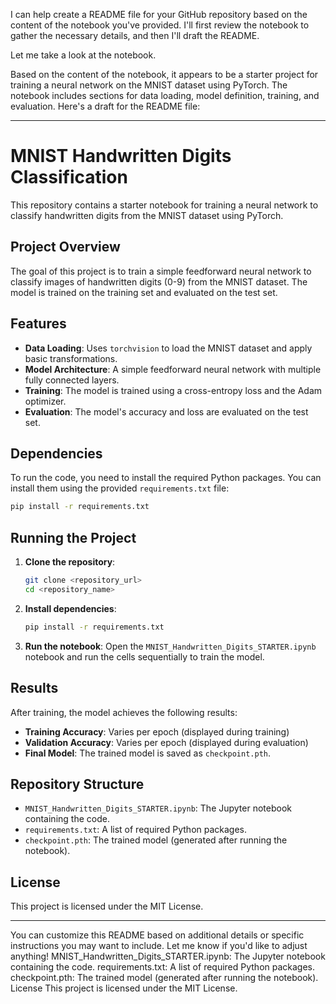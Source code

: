 I can help create a README file for your GitHub repository based on the content of the notebook you've provided. I'll first review the notebook to gather the necessary details, and then I'll draft the README.

Let me take a look at the notebook.

Based on the content of the notebook, it appears to be a starter project for training a neural network on the MNIST dataset using PyTorch. The notebook includes sections for data loading, model definition, training, and evaluation. Here's a draft for the README file:

---

# MNIST Handwritten Digits Classification

This repository contains a starter notebook for training a neural network to classify handwritten digits from the MNIST dataset using PyTorch.

## Project Overview

The goal of this project is to train a simple feedforward neural network to classify images of handwritten digits (0-9) from the MNIST dataset. The model is trained on the training set and evaluated on the test set.

## Features

- **Data Loading**: Uses `torchvision` to load the MNIST dataset and apply basic transformations.
- **Model Architecture**: A simple feedforward neural network with multiple fully connected layers.
- **Training**: The model is trained using a cross-entropy loss and the Adam optimizer.
- **Evaluation**: The model's accuracy and loss are evaluated on the test set.

## Dependencies

To run the code, you need to install the required Python packages. You can install them using the provided `requirements.txt` file:

```bash
pip install -r requirements.txt
```

## Running the Project

1. **Clone the repository**:
    ```bash
    git clone <repository_url>
    cd <repository_name>
    ```

2. **Install dependencies**:
    ```bash
    pip install -r requirements.txt
    ```

3. **Run the notebook**:
    Open the `MNIST_Handwritten_Digits_STARTER.ipynb` notebook and run the cells sequentially to train the model.

## Results

After training, the model achieves the following results:

- **Training Accuracy**: Varies per epoch (displayed during training)
- **Validation Accuracy**: Varies per epoch (displayed during evaluation)
- **Final Model**: The trained model is saved as `checkpoint.pth`.

## Repository Structure

- `MNIST_Handwritten_Digits_STARTER.ipynb`: The Jupyter notebook containing the code.
- `requirements.txt`: A list of required Python packages.
- `checkpoint.pth`: The trained model (generated after running the notebook).

## License

This project is licensed under the MIT License.

---

You can customize this README based on additional details or specific instructions you may want to include. Let me know if you'd like to adjust anything!
MNIST_Handwritten_Digits_STARTER.ipynb: The Jupyter notebook containing the code.
requirements.txt: A list of required Python packages.
checkpoint.pth: The trained model (generated after running the notebook).
License
This project is licensed under the MIT License.

